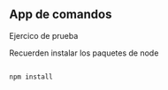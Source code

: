 ## App de comandos

Ejercico de prueba

Recuerden instalar los paquetes de node

```

npm install
```
